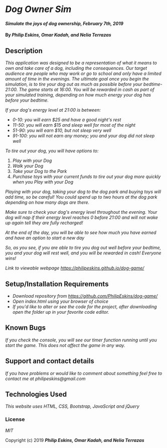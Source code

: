 # _Dog Owner Sim_

#### _Simulate the joys of dog ownership, February 7th, 2019_

#### By _**Philip Eskins, Omar Kadah, and Nelia Terrazas**_

## Description

_This application was designed to be a representation of what it means to own and take care of a dog, including the consequences. Our target audience are people who may work or go to school and only have a limited amount of time in the evenings. The ultimate goal once you begin the simulation, is to tire your dog out as much as possible before your bedtime- 21:00. The game starts at 16:00. You will be rewarded in cash as part of your simulated training, depending on how much energy your dog has before your bedtime._

_If your dog's energy level at 21:00 is between:_
* _0-10: you will earn $25 and have a good night's rest_
* _11-50: you will earn $15 and sleep well for most of the night_
* _51-90: you will earn $10, but not sleep very well_
* _91-100: you will not earn any money; you and your dog did not sleep well_

_To tire out your dog, you will have options to:_
1. _Play with your Dog_
2. _Walk your Dog_
3. _Take your Dog to the Park_
4. _Purchase toys with your current funds to tire out your dog more quickly when you Play with your Dog_

_Playing with your dog, taking your dog to the dog park and buying toys will add time, so be careful! You could spend up to two hours at the dog park depending on how many dogs are there._

_Make sure to check your dog's energy level throughout the evening. Your dog will nap if their energy level reaches 0 before 21:00 and will not wake up again tell they are fully recharged!_

_At the end of the day, you will be able to see how much you have earned and have an option to start a new day_

_So, as you see, if you are able to tire you dog out well before your bedtime, you and your dog will rest well, and you will be rewarded in cash! Everyone wins!_

_Link to viewable webpage https://philipeskins.github.io/dog-game/_

## Setup/Installation Requirements

* _Download repository from https://github.com/PhilipEskins/dog-game/_
* _Open index.html using your browser of choice_
* _If you'd like to alter or see the code for the project, after downloading open the folder up in your favorite code editor._

## Known Bugs

_If you check the console, you will see our timer function running until you start the game. This does not affect the game in any way._

## Support and contact details

_If you have problems or would like to comment about something feel free to contact me at philipeskins@gmail.com_

## Technologies Used

_This website uses HTML, CSS, Bootstrap, JavaScript and jQuery_

### License

*MIT*

Copyright (c) 2019 **_Philip Eskins, Omar Kadah, and Nelia Terrazas_**
